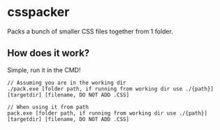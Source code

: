 # csspacker
Packs a bunch of smaller CSS files together from 1 folder.

## How does it work?
Simple, run it in the CMD!

```
// Assuming you are in the working dir
./pack.exe [folder path, if running from working dir use ./{path}]  [targetdir] [filename, DO NOT ADD .CSS]

// When using it from path
pack.exe [folder path, if running from working dir use ./{path}]  [targetdir] [filename, DO NOT ADD .CSS]
```

